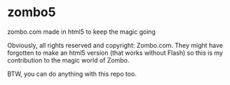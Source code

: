 # zombo5
zombo.com made in html5 to keep the magic going

Obviously, all rights reserved and copyright: Zombo.com. They might have forgotten to make an html5 version (that works without Flash) so this is my contribution to the magic world of Zombo.

BTW, you can do anything with this repo too.
